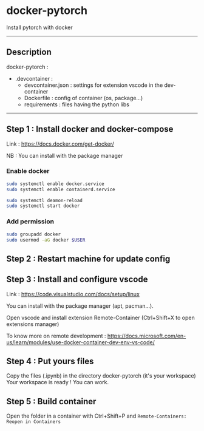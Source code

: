 # docker-pytorch
Install pytorch with docker

---

## Description

docker-pytorch :
- .devcontainer :
    - devcontainer.json : settings for extension vscode in the dev-container
    - Dockerfile : config of container (os, package...)
    - requirements : files having the python libs

---

## Step 1 : Install docker and docker-compose

Link : https://docs.docker.com/get-docker/

NB : You can install with the package manager

### Enable docker

```bash
sudo systemctl enable docker.service
sudo systemctl enable containerd.service

sudo systemctl deamon-reload
sudo systemctl start docker
```

### Add permission

```bash
sudo groupadd docker
sudo usermod -aG docker $USER
```

## Step 2 : Restart machine for update config

## Step 3 : Install and configure vscode

Link : https://code.visualstudio.com/docs/setup/linux

You can install with the package manager (apt, pacman...).

Open vscode and install extension Remote-Container (Ctrl+Shift+X to open extensions manager)

To know more on remote development : https://docs.microsoft.com/en-us/learn/modules/use-docker-container-dev-env-vs-code/

## Step 4 : Put yours files

Copy the files (.ipynb) in the directory docker-pytorch (it's your workspace)
Your workspace is ready ! You can work.

## Step 5 : Build container

Open the folder in a container with Ctrl+Shift+P and `Remote-Containers: Reopen in Containers`



